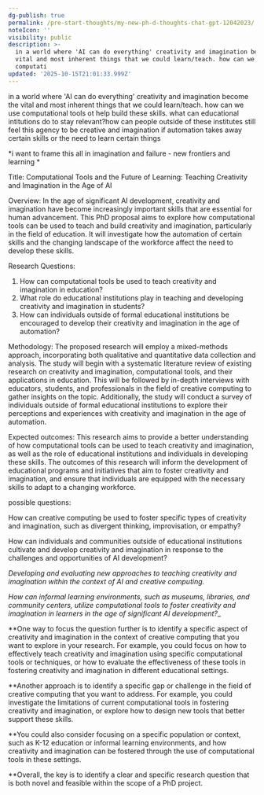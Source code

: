```yaml
---
dg-publish: true
permalink: /pre-start-thoughts/my-new-ph-d-thoughts-chat-gpt-12042023/
noteIcon: ''
visibility: public
description: >-
  in a world where 'AI can do everything' creativity and imagination become the
  vital and most inherent things that we could learn/teach. how can we use
  computati
updated: '2025-10-15T21:01:33.999Z'
---
```



in a world where 'AI can do everything' creativity and imagination become the vital and most inherent things that we could learn/teach. how can we use computational tools ot help build these skills. what can educational intitutions do to stay relevant?how can people outside of these institutes still feel this agency to be creative and imagination if automation takes away certain skills or the need to learn certain things

*i want to frame this all in imagination and failure - new frontiers and learning *



Title: Computational Tools and the Future of Learning: Teaching Creativity and Imagination in the Age of AI

Overview: In the age of significant AI development, creativity and imagination have become increasingly important skills that are essential for human advancement. This PhD proposal aims to explore how computational tools can be used to teach and build creativity and imagination, particularly in the field of education. It will investigate how the automation of certain skills and the changing landscape of the workforce affect the need to develop these skills.

Research Questions:

1.  How can computational tools be used to teach creativity and imagination in education?
2.  What role do educational institutions play in teaching and developing creativity and imagination in students?
3.  How can individuals outside of formal educational institutions be encouraged to develop their creativity and imagination in the age of automation?

Methodology: The proposed research will employ a mixed-methods approach, incorporating both qualitative and quantitative data collection and analysis. The study will begin with a systematic literature review of existing research on creativity and imagination, computational tools, and their applications in education. This will be followed by in-depth interviews with educators, students, and professionals in the field of creative computing to gather insights on the topic. Additionally, the study will conduct a survey of individuals outside of formal educational institutions to explore their perceptions and experiences with creativity and imagination in the age of automation.

Expected outcomes: This research aims to provide a better understanding of how computational tools can be used to teach creativity and imagination, as well as the role of educational institutions and individuals in developing these skills. The outcomes of this research will inform the development of educational programs and initiatives that aim to foster creativity and imagination, and ensure that individuals are equipped with the necessary skills to adapt to a changing workforce.


possible questions: 

How can creative computing be used to foster specific types of creativity and imagination, such as divergent thinking, improvisation, or empathy?

How can individuals and communities outside of educational institutions cultivate and develop creativity and imagination in response to the challenges and opportunities of AI development?

_Developing and evaluating new approaches to teaching creativity and imagination within the context of AI and creative computing._

_How can informal learning environments, such as museums, libraries, and community centers, utilize computational tools to foster creativity and imagination in learners in the age of significant AI development?__

**One way to focus the question further is to identify a specific aspect of creativity and imagination in the context of creative computing that you want to explore in your research. For example, you could focus on how to effectively teach creativity and imagination using specific computational tools or techniques, or how to evaluate the effectiveness of these tools in fostering creativity and imagination in different educational settings.
 
**Another approach is to identify a specific gap or challenge in the field of creative computing that you want to address. For example, you could investigate the limitations of current computational tools in fostering creativity and imagination, or explore how to design new tools that better support these skills.

**You could also consider focusing on a specific population or context, such as K-12 education or informal learning environments, and how creativity and imagination can be fostered through the use of computational tools in these settings.

**Overall, the key is to identify a clear and specific research question that is both novel and feasible within the scope of a PhD project.
